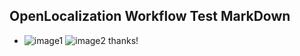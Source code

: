 ## OpenLocalization Workflow Test MarkDown
* ![image1](.\a9b09725-560f-4353-b341-f8d527fc2957.png)   ![image2](.\efe3985d-53c4-4ba6-92a0-a541a836b61e.png) 
thanks!